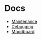 # Docs

- [Maintenance](./maintenance.md)
- [Debugging](./debugging.md)
- [Moodboard](./moodboard.md)


